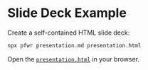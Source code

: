 # Slide Deck Example

Create a self-contained HTML slide deck:

```sh
npx pfwr presentation.md presentation.html
```

Open the [`presentation.html`](https://cdn.statically.io/gh/nikku/pfwr/v0.2.0/example/presentation.html) in your browser.